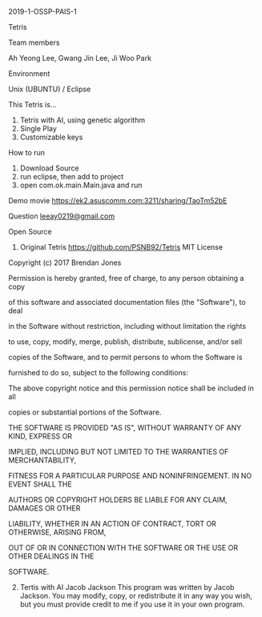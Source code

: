 ﻿2019-1-OSSP-PAIS-1
 
Tetris 

Team members

Ah Yeong Lee, Gwang Jin Lee, Ji Woo Park

Environment

Unix (UBUNTU) / Eclipse 

This Tetris is...

1. Tetris with AI, using genetic algorithm
2. Single Play 
3. Customizable keys

How to run

1. Download Source
2. run eclipse, then add to project
3. open com.ok.main.Main.java and run

Demo movie
https://ek2.asuscomm.com:3211/sharing/TaoTm52bE

Question
leeay0219@gmail.com

Open Source
1. Original Tetris
https://github.com/PSNB92/Tetris
MIT License

Copyright (c) 2017 Brendan Jones

Permission is hereby granted, free of charge, to any person obtaining a copy

of this software and associated documentation files (the "Software"), to deal

in the Software without restriction, including without limitation the rights

to use, copy, modify, merge, publish, distribute, sublicense, and/or sell

copies of the Software, and to permit persons to whom the Software is

furnished to do so, subject to the following conditions:

The above copyright notice and this permission notice shall be included in all

copies or substantial portions of the Software.

THE SOFTWARE IS PROVIDED "AS IS", WITHOUT WARRANTY OF ANY KIND, EXPRESS OR

IMPLIED, INCLUDING BUT NOT LIMITED TO THE WARRANTIES OF MERCHANTABILITY,

FITNESS FOR A PARTICULAR PURPOSE AND NONINFRINGEMENT. IN NO EVENT SHALL THE

AUTHORS OR COPYRIGHT HOLDERS BE LIABLE FOR ANY CLAIM, DAMAGES OR OTHER

LIABILITY, WHETHER IN AN ACTION OF CONTRACT, TORT OR OTHERWISE, ARISING FROM,

OUT OF OR IN CONNECTION WITH THE SOFTWARE OR THE USE OR OTHER DEALINGS IN THE

SOFTWARE.

2. Tertis with AI
Jacob Jackson
This program was written by Jacob Jackson. You may modify, copy, or redistribute it in any way you wish, but you must provide credit to me if you use it in your own program.
